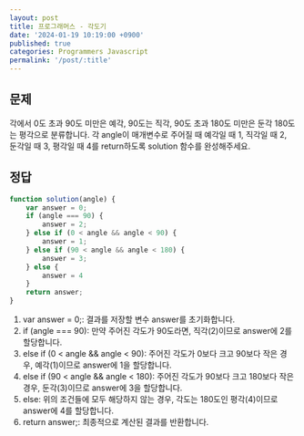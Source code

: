 ```yaml
---
layout: post
title: 프로그래머스 - 각도기
date: '2024-01-19 10:19:00 +0900'
published: true
categories: Programmers Javascript
permalink: '/post/:title'
---
```

## 문제
각에서 0도 초과 90도 미만은 예각, 90도는 직각, 90도 초과 180도 미만은 둔각 180도는 평각으로 분류합니다. 각 angle이 매개변수로 주어질 때 예각일 때 1, 직각일 때 2, 둔각일 때 3, 평각일 때 4를 return하도록 solution 함수를 완성해주세요.

## 정답
```javascript
function solution(angle) {
    var answer = 0;
    if (angle === 90) {
        answer = 2;
    } else if (0 < angle && angle < 90) {
        answer = 1;
    } else if (90 < angle && angle < 180) {
        answer = 3;
    } else {
        answer = 4
    }
    return answer;
}
```
1. var answer = 0;: 결과를 저장할 변수 answer를 초기화합니다.
2. if (angle === 90): 만약 주어진 각도가 90도라면, 직각(2)이므로 answer에 2를 할당합니다.
3. else if (0 < angle && angle < 90): 주어진 각도가 0보다 크고 90보다 작은 경우, 예각(1)이므로 answer에 1을 할당합니다.
4. else if (90 < angle && angle < 180): 주어진 각도가 90보다 크고 180보다 작은 경우, 둔각(3)이므로 answer에 3을 할당합니다.
5. else: 위의 조건들에 모두 해당하지 않는 경우, 각도는 180도인 평각(4)이므로 answer에 4를 할당합니다.
6. return answer;: 최종적으로 계산된 결과를 반환합니다.
